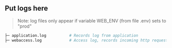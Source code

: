 ## Put logs here

> Note: log files only appear if variable WEB_ENV (from file .env) sets to "prod"

```bash
├─ application.log          # Records log from application
├─ webaccess.log            # Access log, records incoming http requests
```
